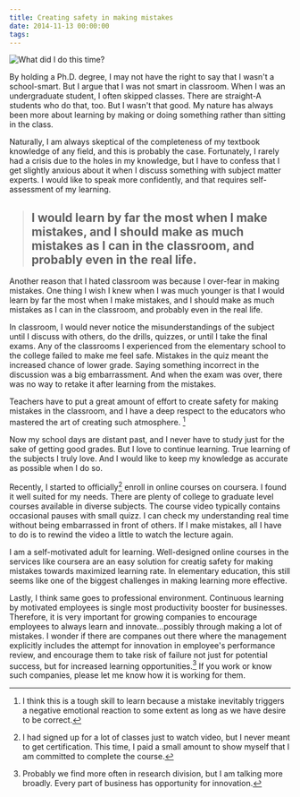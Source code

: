 ```yaml
---
title: Creating safety in making mistakes
date: 2014-11-13 00:00:00
tags:
---
```


![What did I do this time?](https://farm9.staticflickr.com/8219/8310366108_e7f9f2ca30_c.jpg)

By holding a Ph.D. degree, I may not have the right to say that I wasn't a
school-smart. But I argue that I was not smart in classroom. When I was an
undergraduate student, I often skipped classes. There are straight-A students
who do that, too. But I wasn't that good. My nature has always been more about
learning by making or doing something rather than sitting in the class.

Naturally, I am always skeptical of the completeness of my textbook knowledge
of any field, and this is probably the case. Fortunately, I rarely had
a crisis due to the holes in my knowledge, but I have to confess that I get
slightly anxious about it when I discuss something with subject matter experts.
I would like to speak more confidently, and that requires self-assessment of my
learning.

> ## I would learn by far the most when I make mistakes, and I should make as much mistakes as I can in the classroom, and probably even in the real life.

Another reason that I hated classroom was because I over-fear in making
mistakes. One thing I wish I knew when I was much younger is that I would
learn by far the most when I make mistakes, and I should make as much mistakes
as I can in the classroom, and probably even in the real life.

In classroom, I would never notice the misunderstandings of the subject
until I discuss with others, do the drills, quizzes, or until I take the final
exams. Any of the classrooms I experienced from the elementary school to the
college failed to make me feel safe.  Mistakes in the quiz meant the increased
chance of lower grade. Saying something incorrect in the discussion was a big
embarrassment. And when the exam was over, there was no way to retake it after
learning from the mistakes.

Teachers have to put a great amount of effort to create safety for making
mistakes in the classroom, and I have a deep respect to the educators who
mastered the art of creating such atmosphere. [^safety]

Now my school days are distant past, and I never have to study just for the
sake of getting good grades. But I love to continue learning. True learning of
the subjects I truly love. And I would like to keep my knowledge as accurate as
possible when I do so.

Recently, I started to officially[^coursera] enroll in online courses on
coursera. I found it well suited for my needs. There are plenty of college to
graduate level courses available in diverse subjects. The course video
typically contains occasional pauses with small quizz. I can check my
understanding real time without being embarrassed in front of others. If I make
mistakes, all I have to do is to rewind the video a little to watch the lecture
again.

I am a self-motivated adult for learning. Well-designed online courses in the
services like coursera are an easy solution for creatig safety for making
mistakes towards maximized learning rate. In elementary education, this still
seems like one of the biggest challenges in making learning more effective.

Lastly, I think same goes to professional environment. Continuous learning by
motivated employees is single most productivity booster for businesses.
Therefore, it is very important for growing companies to encourage employees to
always learn and innovate...possibly through making a lot of mistakes. I wonder
if there are companes out there where the management explicitly includes the
attempt for innovation in employee's performance review, and encourage them to
take risk of failure not just for potential success, but for increased learning
opportunities.[^innovation] If you work or know such companies, please let me
know how it is working for them.

[^safety]: I think this is a tough skill to learn because a mistake inevitably triggers a negative emotional reaction to some extent as long as we have desire to be correct.

[^coursera]: I had signed up for a lot of classes just to watch video, but I never meant to get certification. This time, I paid a small amount to show myself that I am committed to complete the course.

[^innovation]: Probably we find more often in research division, but I am talking more broadly. Every part of business has opportunity for innovation.
